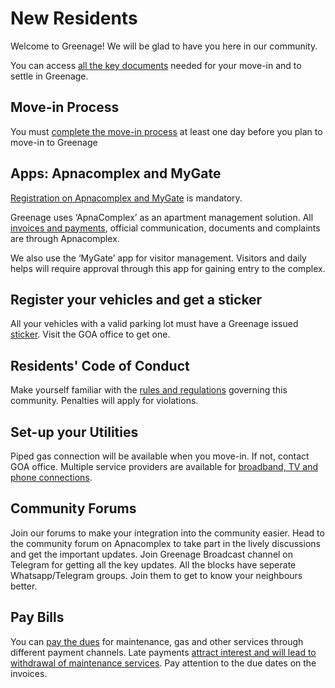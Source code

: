 # New Residents

Welcome to Greenage! We will be glad to have you here in our community.

You can access [all the key documents](https://bit.ly/greenage-info) needed for your move-in and to settle in Greenage.

## Move-in Process

You must [complete the move-in process](/relocation/move-in) at least one day before you plan to move-in to Greenage

## Apps: Apnacomplex and MyGate

[Registration on Apnacomplex and MyGate](/info/apps) is mandatory. 

Greenage uses ‘ApnaComplex’ as an apartment management solution. All [invoices and payments](/info/dues), official communication, documents and complaints are through Apnacomplex.  

We also use the ‘MyGate’ app for visitor management. Visitors and daily helps will require approval through this app for gaining entry to the complex. 

## Register your vehicles and get a sticker

All your vehicles with a valid parking lot must have a Greenage issued [sticker](/policies/stickers/). Visit the GOA office to get one. 

## Residents' Code of Conduct

Make yourself familiar with the [rules and regulations](/policies/coc) governing this community. Penalties will apply for violations. 

## Set-up your Utilities

Piped gas connection will be available when you move-in. If not, contact GOA office. Multiple service providers are available for [broadband, TV and phone connections](/info/internet).

## Community Forums

Join our forums to make your integration into the community easier. Head to the community forum on Apnacomplex to take part in the lively discussions and get the important updates. Join Greenage Broadcast channel on Telegram for getting all the key updates. All the blocks have seperate Whatsapp/Telegram groups. Join them to get to know your neighbours better.

## Pay Bills

You can [pay the dues](/info/dues) for maintenance, gas and other services through different payment channels. Late payments [attract interest and will lead to withdrawal of maintenance services](https://drive.google.com/drive/folders/193JDN5bCTfq3qvyHuoyegZttD_Xzd3v4). Pay attention to the due dates on the invoices.